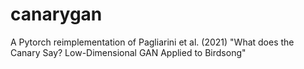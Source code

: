 # canarygan
A Pytorch reimplementation of Pagliarini et al. (2021) "What does the Canary Say? Low-Dimensional GAN Applied to Birdsong"
